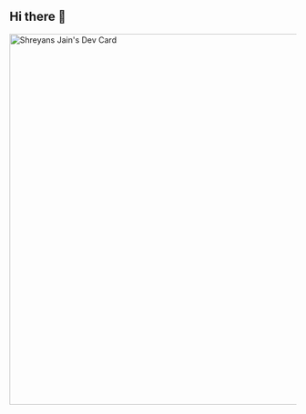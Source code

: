## Hi there 👋

<!--
**mrvedmutha/mrvedmutha** is a ✨ _special_ ✨ repository because its `README.md` (this file) appears on your GitHub profile.

Here are some ideas to get you started:

- 🔭 I’m currently working on ...
- 🌱 I’m currently learning ...
- 👯 I’m looking to collaborate on ...
- 🤔 I’m looking for help with ...
- 💬 Ask me about ...
- 📫 How to reach me: ...
- 😄 Pronouns: ...
- ⚡ Fun fact: ...
-->
<a href="https://app.daily.dev/mrvedmutha"><img src="https://api.daily.dev/devcards/v2/B18UDambwv8Sw8pdumYmh.png?type=wide&r=6xe" width="652" alt="Shreyans Jain's Dev Card"/></a>
